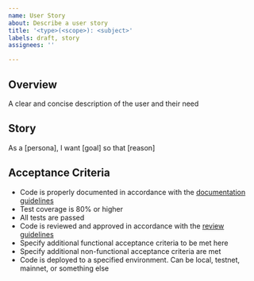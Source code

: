 ```yaml
---
name: User Story
about: Describe a user story
title: '<type>(<scope>): <subject>'
labels: draft, story
assignees: ''

---
```


## Overview

A clear and concise description of the user and their need

## Story

As a [persona], I want [goal] so that [reason]

## Acceptance Criteria

- Code is properly documented in accordance with the [documentation guidelines](https://github.com/icon-project/community/blob/main/guidelines/technical/software-development-guidelines.md#documentation)
- Test coverage is 80% or higher
- All tests are passed
- Code is reviewed and approved in accordance with the [review guidelines](https://github.com/icon-project/community/blob/main/guidelines/technical/software-development-guidelines.md#code-reviews)
- Specify additional functional acceptance criteria to be met here
- Specify additional non-functional acceptance criteria are met
- Code is deployed to a specified environment. Can be local, testnet, mainnet, or something else
